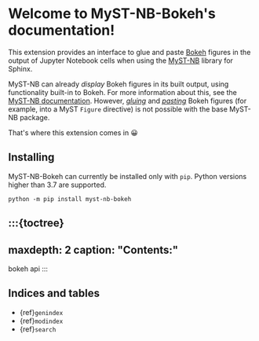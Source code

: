 # Welcome to MyST-NB-Bokeh's documentation!

This extension provides an interface to glue and paste [Bokeh](https://bokeh.org/) figures in the output of Jupyter Notebook cells when using the [MyST-NB](https://myst-nb.readthedocs.io/en/latest/index.html) library for Sphinx.

MyST-NB can already _display_ Bokeh figures in its built output, using functionality built-in to Bokeh. For more information about this, see the [MyST-NB documentation](https://myst-nb.readthedocs.io/en/latest/examples/interactive.html#bokeh). However, [_gluing_](https://myst-nb.readthedocs.io/en/latest/use/glue.html#gluing-variables-in-your-notebook) and [_pasting_](https://myst-nb.readthedocs.io/en/latest/use/glue.html#pasting-glued-variables-into-your-page) Bokeh figures (for example, into a MyST `Figure` directive) is not possible with the base MyST-NB package.

That's where this extension comes in 😀

## Installing

MyST-NB-Bokeh can currently be installed only with `pip`. Python versions higher than 3.7 are supported.

```shell
python -m pip install myst-nb-bokeh
```

:::{toctree}
---
maxdepth: 2
caption: "Contents:"
---

bokeh
api
:::

## Indices and tables

* {ref}`genindex`
* {ref}`modindex`
* {ref}`search`
